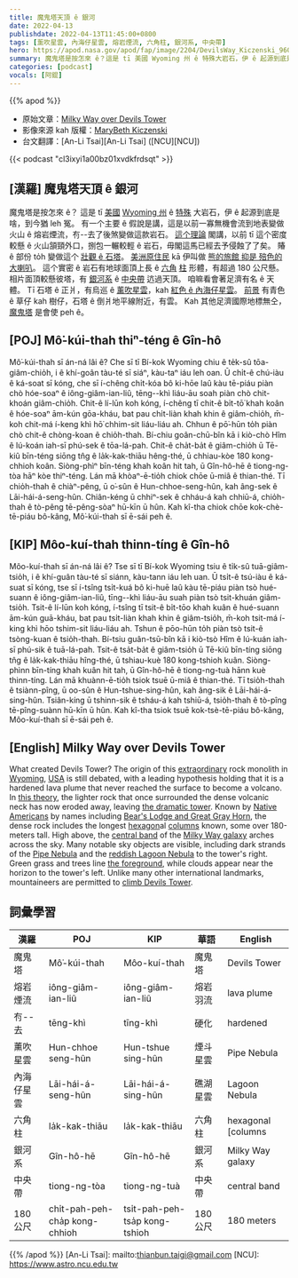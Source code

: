 ```yaml
---
title: 魔鬼塔天頂 ê 銀河
date: 2022-04-13
publishdate: 2022-04-13T11:45:00+0800
tags: [薰吹星雲, 內海仔星雲, 熔岩煙流, 六角柱, 銀河系, 中央帶]
hero: https://apod.nasa.gov/apod/fap/image/2204/DevilsWay_Kiczenski_960.jpg
summary: 魔鬼塔是按怎來 ê？這是 tī 美國 Wyoming 州 ê 特殊大岩石，伊 ê 起源到底是啥，到今猶 leh 冤。
categories: [podcast]
vocals: [阿錕]
---
```


{{% apod %}}

- 原始文章：[Milky Way over Devils Tower](https://apod.nasa.gov/apod/ap220413.html)
- 影像來源 kah 版權：[MaryBeth Kiczenski](https://www.shelbydiamondstar.com/emotional)
- 台文翻譯：[An-Li Tsai][An-Li Tsai] ([NCU][NCU])

{{< podcast "cl3ixyi1a00bz01xvdkfrdsqt" >}}

## [漢羅] 魔鬼塔天頂 ê 銀河
魔鬼塔是按怎來 ê？
這是 tī [美國][USA] [Wyoming 州][Wyoming] ê [特殊][extraordinary] 大岩石，伊 ê 起源到底是啥，到今猶 leh 冤。
有一个主要 ê 假說是講，這是以前一寡無機會流到地表變做火山 ê 熔岩煙流，𠕇--去了後煞變做這款岩石。
[這个理論][this theory] 閣講，以前 tī 這个密度較懸 ê 火山頷頸外口，捌包一輾較輕 ê 岩石，毋閣這馬已經去予侵蝕了了矣。
賰 ê 部份 to̍h 變做這个 [壯觀 ê 石塔][the dramatic tower]。
[美洲原住民][Native Americans] kā 伊叫做 [熊的旅館 抑是 殕色的大喇叭][Bear's Lodge and Great Gray Horn]。
這个實密 ê 岩石有地球面頂上長 ê [六角][hexagon] [柱][columns] 形體，有超過 180 公尺懸。
相片面頂較懸彼塔，有 [銀河系][Milky Way galaxy] ê [中央帶][central band t] 迒過天頂。
咱嘛看會著足濟有名 ê 天體。
Tī 石塔 ê 正爿，有烏巡 ê [薰吹星雲][Pipe Nebula]，kah [紅色 ê 內海仔星雲][reddish Lagoon Nebula]。
[前景][the foreground] 有青色 ê 草仔 kah 樹仔，石塔 ê 倒爿地平線附近，有雲。
Kah 其他足濟國際地標無仝，[魔鬼塔][climb Devils Tower] 是會使 peh ê。

## [POJ] Mô͘-kúi-thah thiⁿ-téng ê Gîn-hô
Mô͘-kúi-thah sī án-ná lâi ê?
Che sī tī Bí-kok Wyoming chiu ê te̍k-sû tōa-giâm-chio̍h, i ê khí-goân tàu-té sī siáⁿ, kàu-taⁿ iáu leh oan.
Ū chi̍t-ê chú-iàu ê ká-soat sī kóng, che sī í-chêng chi̍t-kóa bô ki-hōe laû kàu tē-piáu piàn chò hóe-soaⁿ ê iông-giâm-ian-liû, tēng--khì liáu-āu soah piàn chò chit-khoán giâm-chio̍h.
Chit-ê lí-lūn koh kóng, í-chêng tī chit-ê bi̍t-tō͘ khah koân ê hóe-soaⁿ ām-kún gōa-kháu, bat pau chi̍t-liàn khah khin ê giâm-chio̍h, m̄-koh chit-má í-keng khì hō͘ chhim-sit liáu-liáu ah.
Chhun ê pō͘-hūn to̍h piàn chò chit-ê chòng-koan ê chio̍h-thah.
Bí-chiu goân-chū-bîn kā i kiò-chò Hîm ê lú-koán iah-sī phú-sek ê tōa-lá-pah.
Chit-ê cha̍t-ba̍t ê giâm-chio̍h ū Tē-kiû bīn-téng siōng tn̂g ê la̍k-kak-thiāu hêng-thé, ū chhiau-kòe 180 kong-chhioh koân.
Siòng-phìⁿ bīn-téng khah koân hit tah, ū Gîn-hô-hē ê tiong-ng-tòa hāⁿ kòe thiⁿ-téng.
Lán mā khòaⁿ-ē-tio̍h chiok chōe ū-miâ ê thian-thé.
Tī chio̍h-thah ê chiàⁿ-pêng, ū o͘-sûn ê Hun-chhoe-seng-hûn, kah âng-sek ê Lāi-hái-á-seng-hûn.
Chiân-kéng ū chhiⁿ-sek ê chháu-á kah chhiū-á, chio̍h-thah ê tò-pêng tē-pêng-sòaⁿ hū-kīn ū hûn.
Kah kî-tha chiok chōe kok-chè-tē-piáu bô-kâng, Mô͘-kúi-thah sī ē-sái peh ê.


## [KIP] Môo-kuí-thah thinn-tíng ê Gîn-hô
Môo-kuí-thah sī án-ná lâi ê?
Tse sī tī Bí-kok Wyoming tsiu ê ti̍k-sû tuā-giâm-tsio̍h, i ê khí-guân tàu-té sī siánn, kàu-tann iáu leh uan.
Ū tsi̍t-ê tsú-iàu ê ká-suat sī kóng, tse sī í-tsîng tsi̍t-kuá bô ki-huē laû kàu tē-piáu piàn tsò hué-suann ê iông-giâm-ian-liû, tīng--khì liáu-āu suah piàn tsò tsit-khuán giâm-tsio̍h.
Tsit-ê lí-lūn koh kóng, í-tsîng tī tsit-ê bi̍t-tōo khah kuân ê hué-suann ām-kún guā-kháu, bat pau tsi̍t-liàn khah khin ê giâm-tsio̍h, m̄-koh tsit-má í-king khì hōo tshim-sit liáu-liáu ah.
Tshun ê pōo-hūn to̍h piàn tsò tsit-ê tsòng-kuan ê tsio̍h-thah.
Bí-tsiu guân-tsū-bîn kā i kiò-tsò Hîm ê lú-kuán iah-sī phú-sik ê tuā-lá-pah.
Tsit-ê tsa̍t-ba̍t ê giâm-tsio̍h ū Tē-kiû bīn-tíng siōng tn̂g ê la̍k-kak-thiāu hîng-thé, ū tshiau-kuè 180 kong-tshioh kuân.
Siòng-phìnn bīn-tíng khah kuân hit tah, ū Gîn-hô-hē ê tiong-ng-tuà hānn kuè thinn-tíng.
Lán mā khuànn-ē-tio̍h tsiok tsuē ū-miâ ê thian-thé.
Tī tsio̍h-thah ê tsiànn-pîng, ū oo-sûn ê Hun-tshue-sing-hûn, kah âng-sik ê Lāi-hái-á-sing-hûn.
Tsiân-kíng ū tshinn-sik ê tsháu-á kah tshiū-á, tsio̍h-thah ê tò-pîng tē-pîng-suànn hū-kīn ū hûn.
Kah kî-tha tsiok tsuē kok-tsè-tē-piáu bô-kâng, Môo-kuí-thah sī ē-sái peh ê.

## [English] Milky Way over Devils Tower
What created Devils Tower?
The origin of this [extraordinary][extraordinary] rock monolith in [Wyoming][Wyoming], [USA][USA] is still debated, with a leading hypothesis holding that it is a hardened lava plume that never reached the surface to become a volcano.
In [this theory][this theory], the lighter rock that once surrounded the dense volcanic neck has now eroded away, leaving [the dramatic tower][the dramatic tower].
Known by [Native Americans][Native Americans] by names including [Bear's Lodge and Great Gray Horn][Bear's Lodge and Great Gray Horn], the dense rock includes the longest [hexagon][hexagon]al [columns][columns] known, some over 180-meters tall.
High above, the [central band][central band e] of the [Milky Way galaxy][Milky Way galaxy] arches across the sky.
Many notable sky objects are visible, including dark strands of the [Pipe Nebula][Pipe Nebula] and the [reddish Lagoon Nebula][reddish Lagoon Nebula] to the tower's right.
Green grass and trees line [the foreground][the foreground], while clouds appear near the horizon to the tower's left.
Unlike many other international landmarks, mountaineers are permitted to [climb Devils Tower][climb Devils Tower].

## 詞彙學習

|漢羅|POJ|KIP|華語|English|
|-|-|-|-|-|
|魔鬼塔|Mô͘-kúi-thah|Môo-kuí-thah|魔鬼塔|Devils Tower|
|熔岩煙流|iông-giâm-ian-liû|iông-giâm-ian-liû|熔岩羽流|lava plume|
|𠕇--去|tēng-khì|tīng-khì|硬化|hardened|
|薰吹星雲|Hun-chhoe seng-hûn|Hun-tshue sing-hûn|煙斗星雲|Pipe Nebula|
|內海仔星雲|Lāi-hái-á-seng-hûn|Lāi-hái-á-sing-hûn|礁湖星雲|Lagoon Nebula|
|六角柱|la̍k-kak-thiāu|la̍k-kak-thiāu|六角柱|hexagonal [columns|
|銀河系|Gîn-hô-hē|Gîn-hô-hē|銀河系|Milky Way galaxy|
|中央帶|tiong-ng-tòa|tiong-ng-tuà|中央帶|central band|
|180 公尺|chi̍t-pah-peh-cha̍p kong-chhioh|tsi̍t-pah-peh-tsa̍p kong-tshioh|180 公尺|180 meters|

{{% /apod %}}
[An-Li Tsai]: mailto:thianbun.taigi@gmail.com
[NCU]: https://www.astro.ncu.edu.tw


[extraordinary]:https://i.imgflip.com/3379n3.png"
[Wyoming]:https://en.wikipedia.org/wiki/Wyoming
[USA]:https://en.wikipedia.org/wiki/United_States
[this theory]:https://www.nps.gov/deto/learn/nature/tower-formation.htm
[the dramatic tower]:https://youtu.be/aGRC7hwo3gk
[Native Americans]:https://en.wikipedia.org/wiki/Native_Americans_in_the_United_States
[Bear's Lodge and Great Gray Horn]:https://en.wikipedia.org/wiki/Devils_Tower
[hexagon]:https://www.mathsisfun.com/geometry/hexagon.html
[columns]:https://en.wikipedia.org/wiki/Columnar_jointing
[central band e]:https://apod.nasa.gov/apod/ap211025.html
[central band t]:https://apod.tw/daily/20211025/
[Milky Way galaxy]:https://imagine.gsfc.nasa.gov/science/objects/milkyway1.html
[Pipe Nebula]:https://apod.nasa.gov/apod/ap200807.html
[reddish Lagoon Nebula]:https://apod.nasa.gov/apod/ap181112.html
[the foreground]:https://youtu.be/raLN8Jx46zU
[climb Devils Tower]:https://youtu.be/cCv9_Iv-8j8
